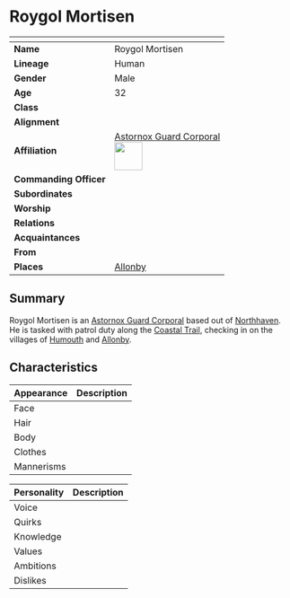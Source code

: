 # Roygol Mortisen

| []() | |
| --- | --- |
| **Name** | Roygol Mortisen |
| **Lineage** | Human |
| **Gender** | Male |
| **Age** | 32 |
| **Class** | |
| **Alignment** | |
| **Affiliation** | [Astornox Guard Corporal](../organisations/astornox/ranks/astornox-guard-corporal.md)<br /><img src="../../images/ranks/astornox-2-guard-corporal.png" height="50" /> |
| **Commanding Officer** | |
| **Subordinates** | |
| **Worship** | |
| **Relations** | |
| **Acquaintances** | |
| **From** | |
| **Places** | [Allonby](../places/villages/allonby.md) |

## Summary

Roygol Mortisen is an [Astornox Guard Corporal](../organisations/astornox/ranks/astornox-guard-corporal.md) based out of [Northhaven](../places/cities/northhaven.md). He is tasked with patrol duty along the [Coastal Trail](../places/roads/coastal-trail.md), checking in on the villages of [Humouth](../places/villages/humouth.md) and [Allonby](../places/villages/allonby.md).

## Characteristics

| Appearance | Description |
| --- | --- |
| Face | |
| Hair | |
| Body | |
| Clothes | |
| Mannerisms | |

| Personality | Description |
| --- | --- |
| Voice | |
| Quirks | |
| Knowledge | |
| Values | |
| Ambitions | |
| Dislikes | |
